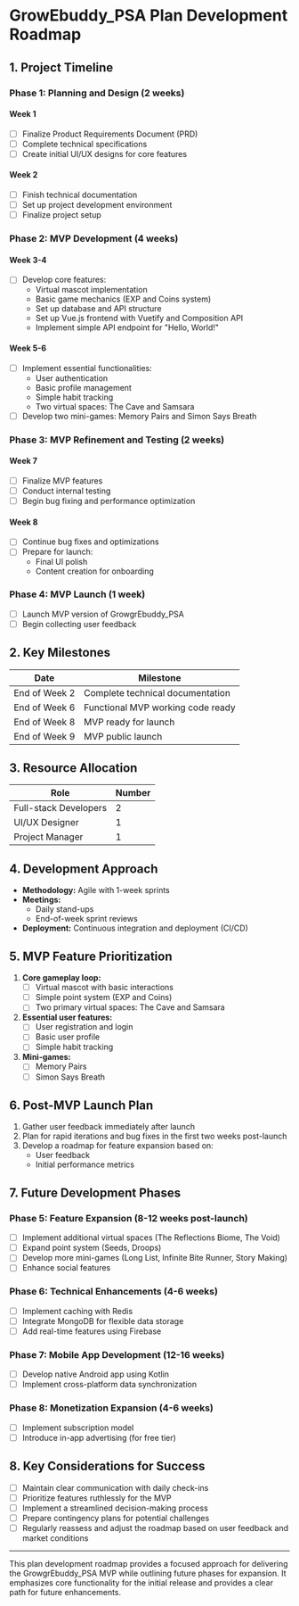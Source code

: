 # GrowEbuddy_PSA Plan Development Roadmap

## 1. Project Timeline

### Phase 1: Planning and Design (2 weeks)

#### Week 1
- [ ] Finalize Product Requirements Document (PRD)
- [ ] Complete technical specifications
- [ ] Create initial UI/UX designs for core features

#### Week 2
- [ ] Finish technical documentation
- [ ] Set up project development environment
- [ ] Finalize project setup

### Phase 2: MVP Development (4 weeks)

#### Week 3-4
- [ ] Develop core features:
  - Virtual mascot implementation
  - Basic game mechanics (EXP and Coins system)
  - Set up database and API structure
  - Set up Vue.js frontend with Vuetify and Composition API
  - Implement simple API endpoint for "Hello, World!"

#### Week 5-6
- [ ] Implement essential functionalities:
  - User authentication
  - Basic profile management
  - Simple habit tracking
  - Two virtual spaces: The Cave and Samsara
- [ ] Develop two mini-games: Memory Pairs and Simon Says Breath

### Phase 3: MVP Refinement and Testing (2 weeks)

#### Week 7
- [ ] Finalize MVP features
- [ ] Conduct internal testing
- [ ] Begin bug fixing and performance optimization

#### Week 8
- [ ] Continue bug fixes and optimizations
- [ ] Prepare for launch:
  - Final UI polish
  - Content creation for onboarding

### Phase 4: MVP Launch (1 week)
- [ ] Launch MVP version of GrowgrEbuddy_PSA
- [ ] Begin collecting user feedback

## 2. Key Milestones

| Date | Milestone |
|------|-----------|
| End of Week 2 | Complete technical documentation |
| End of Week 6 | Functional MVP working code ready |
| End of Week 8 | MVP ready for launch |
| End of Week 9 | MVP public launch |

## 3. Resource Allocation

| Role | Number |
|------|--------|
| Full-stack Developers | 2 |
| UI/UX Designer | 1 |
| Project Manager | 1 |

## 4. Development Approach

- **Methodology:** Agile with 1-week sprints
- **Meetings:** 
  - Daily stand-ups
  - End-of-week sprint reviews
- **Deployment:** Continuous integration and deployment (CI/CD)

## 5. MVP Feature Prioritization

1. **Core gameplay loop:**
   - [ ] Virtual mascot with basic interactions
   - [ ] Simple point system (EXP and Coins)
   - [ ] Two primary virtual spaces: The Cave and Samsara
2. **Essential user features:**
   - [ ] User registration and login
   - [ ] Basic user profile
   - [ ] Simple habit tracking
3. **Mini-games:**
   - [ ] Memory Pairs
   - [ ] Simon Says Breath

## 6. Post-MVP Launch Plan

1. Gather user feedback immediately after launch
2. Plan for rapid iterations and bug fixes in the first two weeks post-launch
3. Develop a roadmap for feature expansion based on:
   - User feedback
   - Initial performance metrics

## 7. Future Development Phases

### Phase 5: Feature Expansion (8-12 weeks post-launch)
- [ ] Implement additional virtual spaces (The Reflections Biome, The Void)
- [ ] Expand point system (Seeds, Droops)
- [ ] Develop more mini-games (Long List, Infinite Bite Runner, Story Making)
- [ ] Enhance social features

### Phase 6: Technical Enhancements (4-6 weeks)
- [ ] Implement caching with Redis
- [ ] Integrate MongoDB for flexible data storage
- [ ] Add real-time features using Firebase

### Phase 7: Mobile App Development (12-16 weeks)
- [ ] Develop native Android app using Kotlin
- [ ] Implement cross-platform data synchronization

### Phase 8: Monetization Expansion (4-6 weeks)
- [ ] Implement subscription model
- [ ] Introduce in-app advertising (for free tier)

## 8. Key Considerations for Success

- [ ] Maintain clear communication with daily check-ins
- [ ] Prioritize features ruthlessly for the MVP
- [ ] Implement a streamlined decision-making process
- [ ] Prepare contingency plans for potential challenges
- [ ] Regularly reassess and adjust the roadmap based on user feedback and market conditions

---

This plan development roadmap provides a focused approach for delivering the GrowgrEbuddy_PSA MVP while outlining future phases for expansion. It emphasizes core functionality for the initial release and provides a clear path for future enhancements.
